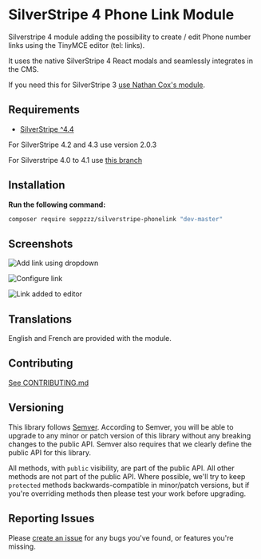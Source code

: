 # SilverStripe 4 Phone Link Module 

Silverstripe 4 module adding the possibility to create / edit Phone number links using the TinyMCE editor (tel: links).

It uses the native SilverStripe 4 React modals and seamlessly integrates in the CMS.

If you need this for SilverStripe 3 [use Nathan Cox's module](https://github.com/nathancox/silverstripe-phonelink).

## Requirements

* [SilverStripe ^4.4](https://www.silverstripe.org/download)

For SilverStripe 4.2 and 4.3 use version 2.0.3

For Silverstripe 4.0 to 4.1 use [this branch](https://github.com/firebrandhq/silverstripe-phonelink/tree/1.x)
## Installation

**Run the following command:**

```sh
composer require seppzzz/silverstripe-phonelink "dev-master"
```

## Screenshots

![Add link using dropdown](docs/images/add_link_screen_1.png "Add link using dropdown")

![Configure link](docs/images/add_link_screen_2.png "Configure link")

![Link added to editor](docs/images/add_link_screen_3.png "Link added to editor")

## Translations

English and French are provided with the module.

## Contributing

[See CONTRIBUTING.md](CONTRIBUTING.md)

## Versioning

This library follows [Semver](http://semver.org). According to Semver, you will be able to upgrade to any minor or patch version of this library without any breaking changes to the public API. Semver also requires that we clearly define the public API for this library.

All methods, with `public` visibility, are part of the public API. All other methods are not part of the public API. Where possible, we'll try to keep `protected` methods backwards-compatible in minor/patch versions, but if you're overriding methods then please test your work before upgrading.

## Reporting Issues

Please [create an issue](https://github.com/firebrandhq/silverstripe-phonelink/issues) for any bugs you've found, or features you're missing.

  
